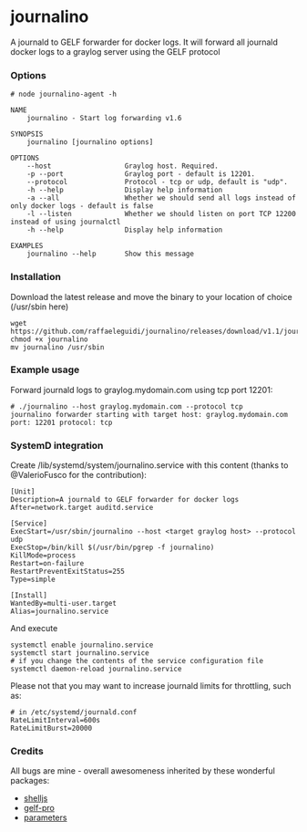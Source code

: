 # journalino
A journald to GELF forwarder for docker logs. It will forward all journald docker logs to a graylog server using the GELF protocol

### Options

```
# node journalino-agent -h

NAME
    journalino - Start log forwarding v1.6

SYNOPSIS
    journalino [journalino options]

OPTIONS
    --host                  Graylog host. Required.
    -p --port               Graylog port - default is 12201.
    --protocol              Protocol - tcp or udp, default is "udp".
    -h --help               Display help information
    -a --all                Whether we should send all logs instead of only docker logs - default is false
    -l --listen             Whether we should listen on port TCP 12200 instead of using journalctl
    -h --help               Display help information
    
EXAMPLES
    journalino --help       Show this message
```
### Installation
Download the latest release and move the binary to your location of choice (/usr/sbin here)
```
wget https://github.com/raffaeleguidi/journalino/releases/download/v1.1/journalino
chmod +x journalino
mv journalino /usr/sbin
```
### Example usage
Forward journald logs to graylog.mydomain.com using tcp port 12201:
```
# ./journalino --host graylog.mydomain.com --protocol tcp
journalino forwarder starting with target host: graylog.mydomain.com port: 12201 protocol: tcp
```

### SystemD integration
Create /lib/systemd/system/journalino.service with this content (thanks to @ValerioFusco for the contribution): 
```
[Unit]
Description=A journald to GELF forwarder for docker logs
After=network.target auditd.service

[Service]
ExecStart=/usr/sbin/journalino --host <target graylog host> --protocol udp
ExecStop=/bin/kill $(/usr/bin/pgrep -f journalino)
KillMode=process
Restart=on-failure
RestartPreventExitStatus=255
Type=simple

[Install]
WantedBy=multi-user.target
Alias=journalino.service
```

And execute

```
systemctl enable journalino.service
systemctl start journalino.service
# if you change the contents of the service configuration file
systemctl daemon-reload journalino.service
```

Please not that you may want to increase journald limits for throttling, such as:
```
# in /etc/systemd/journald.conf
RateLimitInterval=600s
RateLimitBurst=20000
```

### Credits

All bugs are mine - overall awesomeness inherited by these wonderful packages:

* [shelljs](https://www.npmjs.com/package/shelljs)
* [gelf-pro](https://www.npmjs.com/package/gelf-pro)
* [parameters](https://www.npmjs.com/package/parameters)

